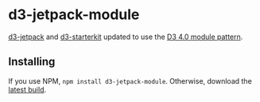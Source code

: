 # d3-jetpack-module

[d3-jetpack](https://github.com/gka/d3-jetpack) and [d3-starterkit](https://github.com/1wheel/d3-starterkit) updated to use the [D3 4.0 module pattern](https://bost.ocks.org/mike/d3-plugin/). 

## Installing

If you use NPM, `npm install d3-jetpack-module`. Otherwise, download the [latest build](https://github.com/1wheel/d3-jetpack-module/tree/master/build).
